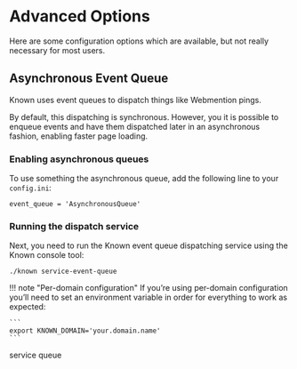# Advanced Options

Here are some configuration options which are available, but not really necessary
for most users.

## Asynchronous Event Queue

Known uses event queues to dispatch things like Webmention pings. 

By default, this dispatching is synchronous. However, you it is possible to enqueue events and have them dispatched later in an asynchronous fashion, enabling faster page loading.

### Enabling asynchronous queues

To use something the asynchronous queue, add the following line to your ```config.ini```:

```
event_queue = 'AsynchronousQueue'
```

### Running the dispatch service

Next, you need to run the Known event queue dispatching service using the Known console tool:

```
./known service-event-queue
```

!!! note "Per-domain configuration"
    If you’re using per-domain configuration you’ll need to set an environment variable in order for everything to work as expected:

    ```
    export KNOWN_DOMAIN='your.domain.name'
    ```

service queue